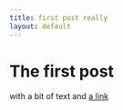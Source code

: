 ```yaml
---
title: first post really
layout: default
---
```


# The first post

with a bit of text and [a link](sieste.github.io)

